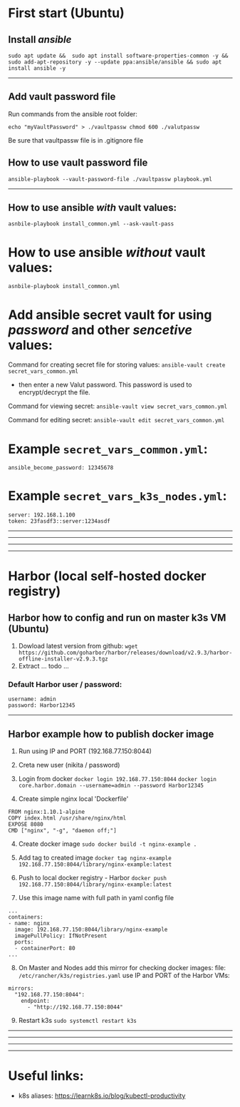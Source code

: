 # First start (Ubuntu)

## Install _ansible_

`sudo apt update && 
sudo apt install software-properties-common -y &&
sudo add-apt-repository -y --update ppa:ansible/ansible &&
sudo apt install ansible -y`

---

## Add vault password file

Run commands from the ansible root folder:

`echo "myVaultPassword" > ./vaultpassw
chmod 600 ./valutpassw`

Be sure that vaultpassw file is in .gitignore file

## How to use vault password file

`ansible-playbook --vault-password-file ./vaultpassw playbook.yml`

---

## How to use ansible _with_ vault values:

`asnbile-playbook install_common.yml --ask-vault-pass`

# How to use ansible _without_ vault values:

`asnbile-playbook install_common.yml`

# Add ansible secret vault for using _password_ and other _sencetive_ values:

Command for creating secret file for storing values:
`ansible-vault create secret_vars_common.yml`

-   then enter a new Valut password. This password is used to encrypt/decrypt the file.

Command for viewing secret:
`ansible-vault view secret_vars_common.yml`

Command for editing secret:
`ansible-vault edit secret_vars_common.yml`

# Example `secret_vars_common.yml`:

```
ansible_become_password: 12345678
```

# Example `secret_vars_k3s_nodes.yml`:

```
server: 192.168.1.100
token: 23fasdf3::server:1234asdf
```

---

---

---

---

# Harbor (local self-hosted docker registry)

## Harbor how to config and run on master k3s VM (Ubuntu)

1. Dowload latest version from github:
   `wget https://github.com/goharbor/harbor/releases/download/v2.9.3/harbor-offline-installer-v2.9.3.tgz`
2. Extract
   ... todo ...

### Default Harbor user / password:

```
username: admin
password: Harbor12345
```

---

## Harbor example how to publish docker image

1. Run using IP and PORT (192.168.77.150:8044)

2. Creta new user (nikita / password)

3. Login from docker
   `docker login 192.168.77.150:8044`
   `docker login core.harbor.domain --username=admin --password Harbor12345`

4. Create simple nginx local 'Dockerfile'

```
FROM nginx:1.10.1-alpine
COPY index.html /usr/share/nginx/html
EXPOSE 8080
CMD ["nginx", "-g", "daemon off;"]

```

4. Create docker image
   `sudo docker build -t nginx-example .`

5. Add tag to created image
   `docker tag nginx-example 192.168.77.150:8044/library/nginx-example:latest`

6. Push to local docker registry - Harbor
   `docker push 192.168.77.150:8044/library/nginx-example:latest`

7. Use this image name with full path in yaml config file

```
...
containers:
- name: nginx
  image: 192.168.77.150:8044/library/nginx-example
  imagePullPolicy: IfNotPresent
  ports:
  - containerPort: 80
...

```

8. On Master and Nodes add this mirror for checking docker images:
   file: `/etc/rancher/k3s/registries.yaml`
   use IP and PORT of the Harbor VMs:

```
mirrors:
  "192.168.77.150:8044":
    endpoint:
      - "http://192.168.77.150:8044"
```

9. Restart k3s
   `sudo systemctl restart k3s`

---

---

---

---

# Useful links:

-   k8s aliases: https://learnk8s.io/blog/kubectl-productivity
